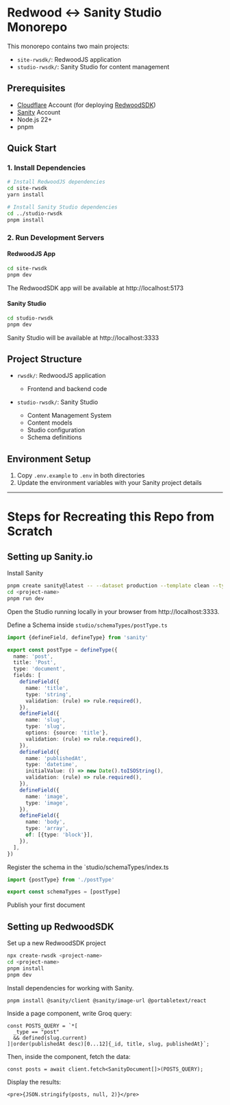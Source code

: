 # Redwood ↔️ Sanity Studio Monorepo

This monorepo contains two main projects:
- `site-rwsdk/`: RedwoodJS application
- `studio-rwsdk/`: Sanity Studio for content management

## Prerequisites

- [Cloudflare](https://cloudflare.com) Account (for deploying [RedwoodSDK](https://rwsdk.com))
- [Sanity](https://sanity.io) Account
- Node.js 22+
- pnpm

## Quick Start

### 1. Install Dependencies

```bash
# Install RedwoodJS dependencies
cd site-rwsdk
yarn install

# Install Sanity Studio dependencies
cd ../studio-rwsdk
pnpm install
```

### 2. Run Development Servers

#### RedwoodJS App
```bash
cd site-rwsdk
pnpm dev
```
The RedwoodSDK app will be available at http://localhost:5173

#### Sanity Studio
```bash
cd studio-rwsdk
pnpm dev
```
Sanity Studio will be available at http://localhost:3333

## Project Structure

- `rwsdk/`: RedwoodJS application
  - Frontend and backend code

- `studio-rwsdk/`: Sanity Studio
  - Content Management System
  - Content models
  - Studio configuration
  - Schema definitions

## Environment Setup

1. Copy `.env.example` to `.env` in both directories
2. Update the environment variables with your Sanity project details

---

# Steps for Recreating this Repo from Scratch

## Setting up Sanity.io

Install Sanity

```bash
pnpm create sanity@latest -- --dataset production --template clean --typescript --output-path <project-name>
cd <project-name>
pnpm run dev
```

Open the Studio running locally in your browser from http://localhost:3333.

Define a Schema inside `studio/schemaTypes/postType.ts`

```ts
import {defineField, defineType} from 'sanity'

export const postType = defineType({
  name: 'post',
  title: 'Post',
  type: 'document',
  fields: [
    defineField({
      name: 'title',
      type: 'string',
      validation: (rule) => rule.required(),
    }),
    defineField({
      name: 'slug',
      type: 'slug',
      options: {source: 'title'},
      validation: (rule) => rule.required(),
    }),
    defineField({
      name: 'publishedAt',
      type: 'datetime',
      initialValue: () => new Date().toISOString(),
      validation: (rule) => rule.required(),
    }),
    defineField({
      name: 'image',
      type: 'image',
    }),
    defineField({
      name: 'body',
      type: 'array',
      of: [{type: 'block'}],
    }),
  ],
})
```

Register the schema in the `studio/schemaTypes/index.ts

```ts
import {postType} from './postType'

export const schemaTypes = [postType]
```

Publish your first document

## Setting up RedwoodSDK

Set up a new RedwoodSDK project

```bash
npx create-rwsdk <project-name>
cd <project-name>
pnpm install
pnpm dev
```

Install dependencies for working with Sanity.

```bash
pnpm install @sanity/client @sanity/image-url @portabletext/react
```

Inside a page component, write Groq query:

```tsx
const POSTS_QUERY = `*[
  _type == "post"
  && defined(slug.current)
]|order(publishedAt desc)[0...12]{_id, title, slug, publishedAt}`;
```

Then, inside the component, fetch the data:

```tsx
const posts = await client.fetch<SanityDocument[]>(POSTS_QUERY);
```

Display the results:

```tsx
<pre>{JSON.stringify(posts, null, 2)}</pre>
```

